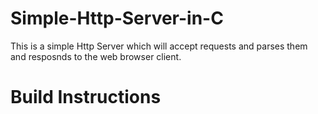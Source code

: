 # Simple-Http-Server-in-C
This is a simple Http Server which will accept requests and parses them and resposnds to the web browser client.

# Build Instructions


